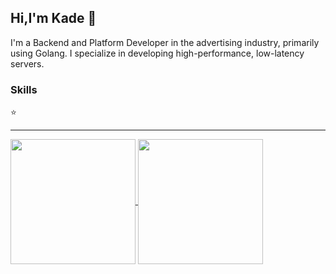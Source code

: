 ## Hi,I'm Kade 👏

I'm a Backend and Platform Developer in the advertising industry, primarily using Golang. I specialize in developing high-performance, low-latency servers.

### Skills
⭐️

---

<a href="https://github.com/prefect12">
    <img height=200 align="center"  src="https://github-readme-stats.vercel.app/api/top-langs/?username=prefect12&theme=outrun&layout=compact&langs_count=8&card_width=320" />
</a>
<a href="https://github.com/prefect12">
    <img height=200 align="center" src="https://github-readme-stats.vercel.app/api?username=prefect12&show_icons=true&theme=outrun" />
</a>
